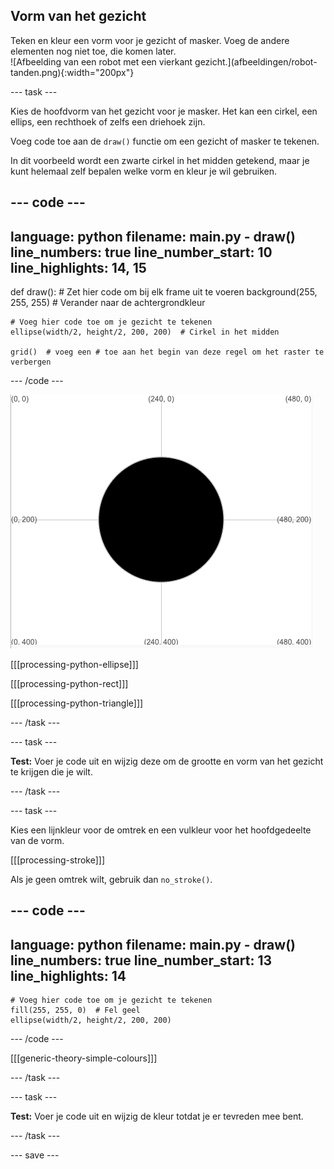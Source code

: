 ## Vorm van het gezicht

<div style="display: flex; flex-wrap: wrap">
<div style="flex-basis: 200px; flex-grow: 1; margin-right: 15px;">
Teken en kleur een vorm voor je gezicht of masker. Voeg de andere elementen nog niet toe, die komen later.
</div>
<div>
![Afbeelding van een robot met een vierkant gezicht.](afbeeldingen/robot-tanden.png){:width="200px"}
</div>
</div>

--- task ---

Kies de hoofdvorm van het gezicht voor je masker. Het kan een cirkel, een ellips, een rechthoek of zelfs een driehoek zijn.

Voeg code toe aan de `draw()` functie om een gezicht of masker te tekenen.

In dit voorbeeld wordt een zwarte cirkel in het midden getekend, maar je kunt helemaal zelf bepalen welke vorm en kleur je wil gebruiken.

--- code ---
---
language: python
filename: main.py - draw()
line_numbers: true
line_number_start: 10
line_highlights: 14, 15
---

def draw():
    # Zet hier code om bij elk frame uit te voeren
    background(255, 255, 255)  # Verander naar de achtergrondkleur
    
    # Voeg hier code toe om je gezicht te tekenen
    ellipse(width/2, height/2, 200, 200)  # Cirkel in het midden
    
    grid()  # voeg een # toe aan het begin van deze regel om het raster te verbergen
  
--- /code ---

![Het uitvoergebied met een zwarte cirkel in het midden van het raster.](images/black-circle.png)

[[[processing-python-ellipse]]]


[[[processing-python-rect]]]


[[[processing-python-triangle]]]

--- /task ---

--- task ---

**Test:** Voer je code uit en wijzig deze om de grootte en vorm van het gezicht te krijgen die je wilt.

--- /task ---

--- task ---

Kies een lijnkleur voor de omtrek en een vulkleur voor het hoofdgedeelte van de vorm.

[[[processing-stroke]]]

Als je geen omtrek wilt, gebruik dan `no_stroke()`.

--- code ---
---
language: python
filename: main.py - draw()
line_numbers: true
line_number_start: 13
line_highlights: 14
---

    # Voeg hier code toe om je gezicht te tekenen
    fill(255, 255, 0)  # Fel geel
    ellipse(width/2, height/2, 200, 200)
  
--- /code ---

[[[generic-theory-simple-colours]]]

--- /task ---

--- task ---

**Test:** Voer je code uit en wijzig de kleur totdat je er tevreden mee bent.

--- /task ---

--- save ---
